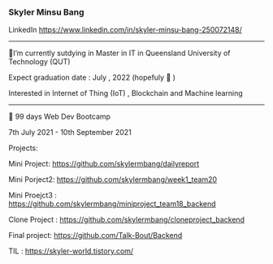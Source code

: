###  Skyler Minsu Bang

LinkedIn
https://www.linkedin.com/in/skyler-minsu-bang-250072148/
<hr>

 📌I’m currently sutdying in Master in IT in Queensland University of Technology (QUT)
 
  Expect graduation date :  July , 2022  (hopefuly 🤔 )
  
  Interested in Internet of Thing (IoT) ,  Blockchain  and Machine learning
   
   
<hr>

📌 99 days Web Dev Bootcamp 
    
  7th July 2021 - 10th September 2021
  
  Projects:
  
  Mini Project: https://github.com/skylermbang/dailyreport
  
  Mini Porject2: https://github.com/skylermbang/week1_team20
  
  Mini Proejct3 : https://github.com/skylermbang/miniproject_team18_backend
  
  Clone Project : https://github.com/skylermbang/cloneproject_backend
  
  Final project: https://github.com/Talk-Bout/Backend
  
  TIL : https://skyler-world.tistory.com/
  




<!--
**skylermbang/skylermbang** is a ✨ _special_ ✨ repository because its `README.md` (this file) appears on your GitHub profile.

Here are some ideas to get you started:


- # I’m currently working in 99 Web Dev Bootcamp
- #🌱 I’m currently sutdying in Master in IT in Queensland University of Technology (QUT)
- #👯 I’m looking to collaborate on ...
- #🤔 I’m looking for help with ...
- #💬 Ask me about ...
- #📫 How to reach me: ...
- #😄 Pronouns: ...
- #⚡ Fun fact: ...
-->
